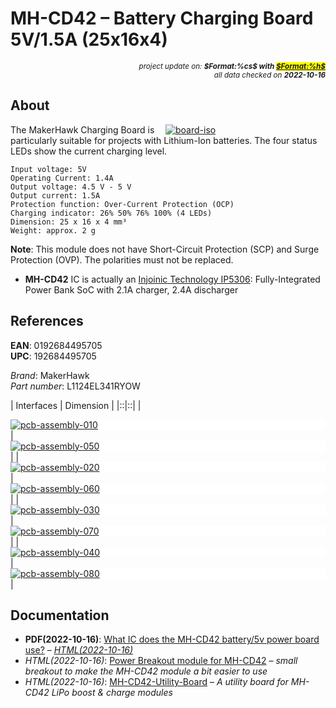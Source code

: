# MH-CD42 – Battery Charging Board 5V/1.5A (25x16x4)

<div style="display:flex;justify-content:right;">
<small><em>project update on: <strong>$Format:%cs$ with <mark><a href="https://github.com/tiacsys/bridle-electronic/commits/$Format:%h$" title="$Format:%B$" target="_blank">$Format:%h$</a></mark></strong></em></small>
</div>
<div style="display:flex;justify-content:right;">
<small><em>all data checked on <strong>2022-10-16</strong></em></small>
</div>

## About

<span style="width:256px;float:right;">[![board-iso]][board-iso]</span>

[board-iso]: electronic/devices/makerhawk-mh-cd42/board-iso.png "MH-CD42 (IP5306)"

The MakerHawk Charging Board is particularly suitable for projects with
Lithium-Ion batteries. The four status LEDs show the current charging level.

	Input voltage: 5V
	Operating Current: 1.4A
	Output voltage: 4.5 V - 5 V
	Output current: 1.5A
	Protection function: Over-Current Protection (OCP)
	Charging indicator: 26% 50% 76% 100% (4 LEDs)
	Dimension: 25 x 16 x 4 mm³
	Weight: approx. 2 g

**Note**: This module does not have Short-Circuit Protection (SCP) and
          Surge Protection (OVP). The polarities must not be replaced.

* **MH-CD42** IC is actually an [Injoinic Technology IP5306]:
  Fully-Integrated Power Bank SoC with 2.1A charger, 2.4A discharger

[Injoinic Technology IP5306]: index.php?dir=electronic/components/injoinic-technology/IP5306 "Fully-Integrated Power Bank SoC 5V/2.4A"

## References

**EAN**: 0192684495705<br/>
**UPC**:  192684495705

*Brand*: MakerHawk<br/>
*Part number*: L1124EL341RYOW

| Interfaces | Dimension |
|::|::|
| <div style="background-color:white;">[![pcb-assembly-010]][pcb-assembly-010]</div> | <div style="background-color:white;">[![pcb-assembly-050]][pcb-assembly-050]</div> |
| <div style="background-color:white;">[![pcb-assembly-020]][pcb-assembly-020]</div> | <div style="background-color:white;">[![pcb-assembly-060]][pcb-assembly-060]</div> |
| <div style="background-color:white;">[![pcb-assembly-030]][pcb-assembly-030]</div> | <div style="background-color:white;"><div style="width:60%;display:inline-block;">[![pcb-assembly-070]][pcb-assembly-070]</div></div> |
| <div style="background-color:white;">[![pcb-assembly-040]][pcb-assembly-040]</div> | <div style="background-color:white;"><div style="width:60%;display:inline-block;">[![pcb-assembly-080]][pcb-assembly-080]</div></div> |

[pcb-assembly-010]: electronic/devices/makerhawk-mh-cd42/pcb-assembly-010.jpg "MH-CD42 (IP5306) Charging Indicator"
[pcb-assembly-020]: electronic/devices/makerhawk-mh-cd42/pcb-assembly-020.jpg "MH-CD42 (IP5306) Pin Interfacing"
[pcb-assembly-030]: electronic/devices/makerhawk-mh-cd42/pcb-assembly-030.jpg "MH-CD42 (IP5306) Pin Description"
[pcb-assembly-040]: electronic/devices/makerhawk-mh-cd42/pcb-assembly-040.jpg "MH-CD42 (IP5306) Interconnection"
[pcb-assembly-050]: electronic/devices/makerhawk-mh-cd42/pcb-assembly-050.jpg "MH-CD42 (IP5306) Dimension"
[pcb-assembly-060]: electronic/devices/makerhawk-mh-cd42/pcb-assembly-060.jpg "MH-CD42 (IP5306) PCB Assembly (top)"
[pcb-assembly-070]: electronic/devices/makerhawk-mh-cd42/pcb-assembly-070.jpg "MH-CD42 (IP5306) with MH-CD42 Chip"
[pcb-assembly-080]: electronic/devices/makerhawk-mh-cd42/pcb-assembly-080.jpg "MH-CD42 (IP5306) with IP5306 Chip"

## Documentation

* **PDF(2022-10-16)**: [What IC does the MH-CD42 battery/5v power board use?]
  – *[HTML(2022-10-16)](https://techobsessed.net/2019/07/what-ic-does-the-mh-cd42-battery-5v-power-board-use)*
* *HTML(2022-10-16)*: [Power Breakout module for MH-CD42]
  – *small breakout to make the MH-CD42 module a bit easier to use*
* *HTML(2022-10-16)*: [MH-CD42-Utility-Board]
  – *A utility board for MH-CD42 LiPo boost & charge modules*

[What IC does the MH-CD42 battery/5v power board use?]: electronic/devices/makerhawk-mh-cd42/what-ic-does-the-mh-cd42-battery-5v-power-board-use.pdf "2022-10-16: Posted on: July 17, 2019"
[Power Breakout module for MH-CD42]: https://www.pcbway.com/project/share/Power_Breakout_module_for_MH_CD42_0f670fb3.html "2022-10-16: Last updated on: Jun 28,2022"
[MH-CD42-Utility-Board]: https://github.com/GOTO-GOSUB/MH-CD42-Utility-Board "2022-10-16: Last updated on: Sep 4, 2021"
